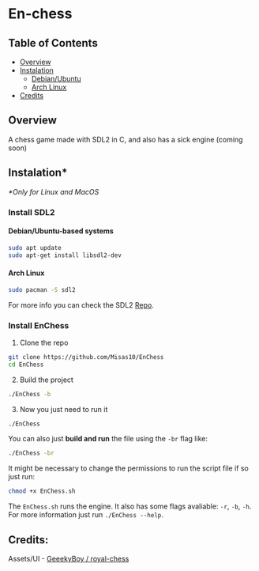 # En-chess

## Table of Contents
* [Overview](#Overview)
* [Instalation](#Instalation)
  * [Debian/Ubuntu](#Debian/Ubuntu-basedsystems)
  * [Arch Linux](#ArchLinux)
* [Credits](#Credits)

## Overview
A chess game made with SDL2 in C, and also has a sick engine (coming soon)

## Instalation*
_*Only for Linux and MacOS_

### Install SDL2

#### Debian/Ubuntu-based systems
```bash
sudo apt update
sudo apt-get install libsdl2-dev
```
#### Arch Linux

```bash
sudo pacman -S sdl2
```
For more info you can check the SDL2 [Repo](https://github.com/libsdl-org/SDL).

### Install EnChess 
1. Clone the repo
```bash
git clone https://github.com/Misas10/EnChess
cd EnChess
```

2. Build the project
```bash
./EnChess -b
```

3. Now you just need to run it
```bash
./EnChess
```

You can also just **build and run** the file using the `-br` flag like:
```bash
./EnChess -br
```

It might be necessary to change the permissions to run the script file
if so just run:
```bash
chmod +x EnChess.sh
```

The `EnChess.sh` runs the engine. It also has some flags avaliable: `-r`, `-b`, `-h`. For more
information just run `./EnChess --help`.

## Credits: 
Assets/UI - [GeeekyBoy / royal-chess](https://github.com/GeeekyBoy/royal-chess/tree/main)


